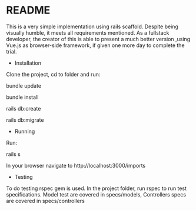 # README

This is a very simple implementation using rails scaffold. Despite being visually humble, it meets all requirements mentioned.
As a fullstack developer, the creator of this is able to present a much better version ,using Vue.js as browser-side framework, if given one more day to complete the trial.

* Installation

Clone the project, cd to folder and run:

bundle update

bundle install

rails db:create

rails db:migrate

* Running

Run:

rails s

In your browser navigate to http://localhost:3000/imports

* Testing

To do testing rspec gem is used. In the project folder, run rspec to run test specifications.
Model test are covered in specs/models, Controllers specs are covered in specs/controllers



